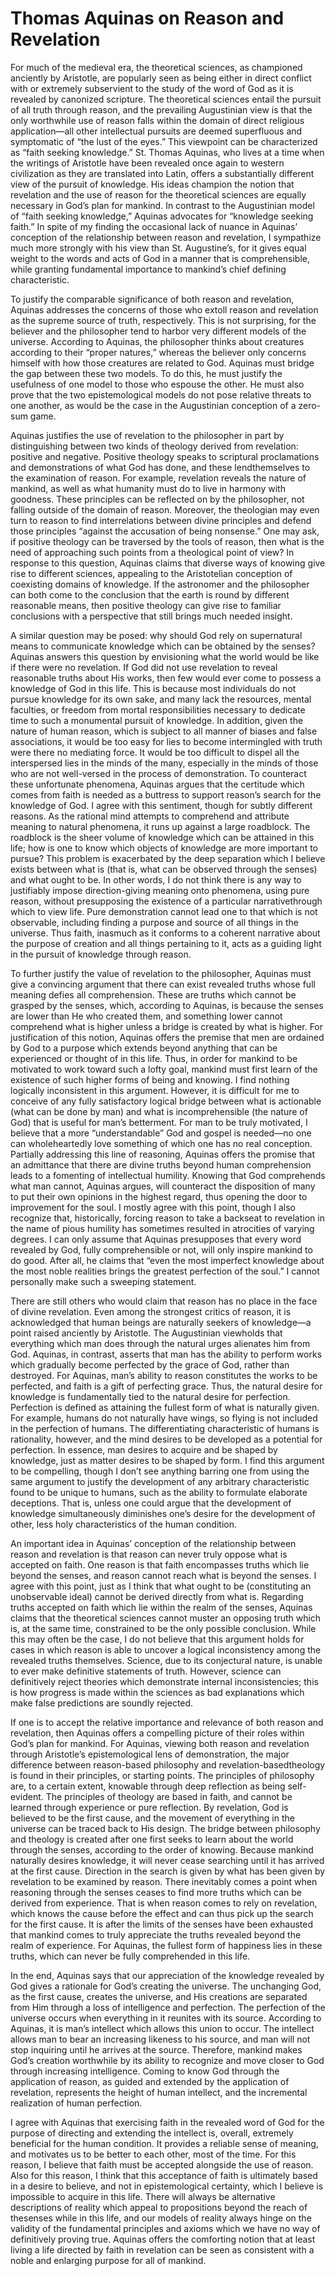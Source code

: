 # Thomas Aquinas on Reason and Revelation

For much of the medieval era, the theoretical sciences, as championed anciently by Aristotle, are popularly seen as being either in direct conflict with or extremely subservient to the study of the word of God as it is revealed by canonized scripture. The theoretical sciences entail the pursuit of all truth through reason, and the prevailing Augustinian view is that the only worthwhile use of reason falls within the domain of direct religious application—all other intellectual pursuits are deemed superfluous and symptomatic of “the lust of the eyes.” This viewpoint can be characterized as “faith seeking knowledge.” St. Thomas Aquinas, who lives at a time when the writings of Aristotle have been revealed once again to western civilization as they are translated into Latin, offers a substantially different view of the pursuit of knowledge. His ideas champion the notion that revelation and the use of reason for the theoretical sciences are equally necessary in God’s plan for mankind. In contrast to the Augustinian model of “faith seeking knowledge,” Aquinas advocates for “knowledge seeking faith.” In spite of my finding the occasional lack of nuance in Aquinas’ conception of the relationship between reason and revelation, I sympathize much more strongly with his view than St. Augustine’s, for it gives equal weight to the words and acts of God in a manner that is comprehensible, while granting fundamental importance to mankind’s chief defining characteristic.

To justify the comparable significance of both reason and revelation, Aquinas addresses the concerns of those who extoll reason and revelation as the supreme source of truth, respectively. This is not surprising, for the believer and the philosopher tend to harbor very different models of the universe. According to Aquinas, the philosopher thinks about creatures according to their “proper natures,” whereas the believer only concerns himself with how those creatures are related to God. Aquinas must bridge the gap between these two models. To do this, he must justify the usefulness of one model to those who espouse the other. He must also prove that the two epistemological models do not pose relative threats to one another, as would be the case in the Augustinian conception of a zero-sum game.

Aquinas justifies the use of revelation to the philosopher in part by distinguishing
between two kinds of theology derived from revelation: positive and negative. Positive theology
speaks to scriptural proclamations and demonstrations of what God has done, and these lendthemselves to the examination of reason. For example, revelation reveals the nature of mankind,
as well as what humanity must do to live in harmony with goodness. These principles can be
reflected on by the philosopher, not falling outside of the domain of reason. Moreover, the
theologian may even turn to reason to find interrelations between divine principles and defend
those principles “against the accusation of being nonsense.” One may ask, if positive theology
can be traversed by the tools of reason, then what is the need of approaching such points from a
theological point of view? In response to this question, Aquinas claims that diverse ways of
knowing give rise to different sciences, appealing to the Aristotelian conception of coexisting
domains of knowledge. If the astronomer and the philosopher can both come to the conclusion
that the earth is round by different reasonable means, then positive theology can give rise to
familiar conclusions with a perspective that still brings much needed insight.

A similar question may be posed: why should God rely on supernatural means to
communicate knowledge which can be obtained by the senses? Aquinas answers this question by
envisioning what the world would be like if there were no revelation. If God did not use
revelation to reveal reasonable truths about His works, then few would ever come to possess a
knowledge of God in this life. This is because most individuals do not pursue knowledge for its
own sake, and many lack the resources, mental faculties, or freedom from mortal responsibilities
necessary to dedicate time to such a monumental pursuit of knowledge. In addition, given the
nature of human reason, which is subject to all manner of biases and false associations, it would
be too easy for lies to become intermingled with truth were there no mediating force. It would be
too difficult to dispel all the interspersed lies in the minds of the many, especially in the minds of
those who are not well-versed in the process of demonstration. To counteract these unfortunate
phenomena, Aquinas argues that the certitude which comes from faith is needed as a buttress to
support reason’s search for the knowledge of God. I agree with this sentiment, though for subtly
different reasons. As the rational mind attempts to comprehend and attribute meaning to natural
phenomena, it runs up against a large roadblock. The roadblock is the sheer volume of
knowledge which can be attained in this life; how is one to know which objects of knowledge are
more important to pursue? This problem is exacerbated by the deep separation which I believe
exists between what is (that is, what can be observed through the senses) and what ought to be.
In other words, I do not think there is any way to justifiably impose direction-giving meaning
onto phenomena, using pure reason, without presupposing the existence of a particular narrativethrough which to view life. Pure demonstration cannot lead one to that which is not observable,
including finding a purpose and source of all things in the universe. Thus faith, inasmuch as it
conforms to a coherent narrative about the purpose of creation and all things pertaining to it, acts
as a guiding light in the pursuit of knowledge through reason.

To further justify the value of revelation to the philosopher, Aquinas must give a
convincing argument that there can exist revealed truths whose full meaning defies all
comprehension. These are truths which cannot be grasped by the senses, which, according to
Aquinas, is because the senses are lower than He who created them, and something lower cannot
comprehend what is higher unless a bridge is created by what is higher. For justification of this
notion, Aquinas offers the premise that men are ordained by God to a purpose which extends
beyond anything that can be experienced or thought of in this life. Thus, in order for mankind to
be motivated to work toward such a lofty goal, mankind must first learn of the existence of such
higher forms of being and knowing. I find nothing logically inconsistent in this argument.
However, it is difficult for me to conceive of any fully satisfactory logical bridge between what
is actionable (what can be done by man) and what is incomprehensible (the nature of God) that is
useful for man’s betterment. For man to be truly motivated, I believe that a more
“understandable” God and gospel is needed—no one can wholeheartedly love something of
which one has no real conception. Partially addressing this line of reasoning, Aquinas offers the
promise that an admittance that there are divine truths beyond human comprehension leads to a
fomenting of intellectual humility. Knowing that God comprehends what man cannot, Aquinas
argues, will counteract the disposition of many to put their own opinions in the highest regard,
thus opening the door to improvement for the soul. I mostly agree with this point, though I also
recognize that, historically, forcing reason to take a backseat to revelation in the name of pious
humility has sometimes resulted in atrocities of varying degrees. I can only assume that Aquinas
presupposes that every word revealed by God, fully comprehensible or not, will only inspire
mankind to do good. After all, he claims that “even the most imperfect knowledge about the
most noble realities brings the greatest perfection of the soul.” I cannot personally make such a
sweeping statement.

There are still others who would claim that reason has no place in the face of divine
revelation. Even among the strongest critics of reason, it is acknowledged that human beings are
naturally seekers of knowledge—a point raised anciently by Aristotle. The Augustinian viewholds that everything which man does through the natural urges alienates him from God.
Aquinas, in contrast, asserts that man has the ability to perform works which gradually become
perfected by the grace of God, rather than destroyed. For Aquinas, man’s ability to reason
constitutes the works to be perfected, and faith is a gift of perfecting grace. Thus, the natural
desire for knowledge is fundamentally tied to the natural desire for perfection. Perfection is
defined as attaining the fullest form of what is naturally given. For example, humans do not
naturally have wings, so flying is not included in the perfection of humans. The differentiating
characteristic of humans is rationality, however, and the mind desires to be developed as a
potential for perfection. In essence, man desires to acquire and be shaped by knowledge, just as
matter desires to be shaped by form. I find this argument to be compelling, though I don’t see
anything barring one from using the same argument to justify the development of any arbitrary
characteristic found to be unique to humans, such as the ability to formulate elaborate
deceptions. That is, unless one could argue that the development of knowledge simultaneously
diminishes one’s desire for the development of other, less holy characteristics of the human
condition.

An important idea in Aquinas’ conception of the relationship between reason and
revelation is that reason can never truly oppose what is accepted on faith. One reason is that faith
encompasses truths which lie beyond the senses, and reason cannot reach what is beyond the
senses. I agree with this point, just as I think that what ought to be (constituting an unobservable
ideal) cannot be derived directly from what is. Regarding truths accepted on faith which lie
within the realm of the senses, Aquinas claims that the theoretical sciences cannot muster an
opposing truth which is, at the same time, constrained to be the only possible conclusion. While
this may often be the case, I do not believe that this argument holds for cases in which reason is
able to uncover a logical inconsistency among the revealed truths themselves. Science, due to its
conjectural nature, is unable to ever make definitive statements of truth. However, science can
definitively reject theories which demonstrate internal inconsistencies; this is how progress is
made within the sciences as bad explanations which make false predictions are soundly rejected.

If one is to accept the relative importance and relevance of both reason and revelation,
then Aquinas offers a compelling picture of their roles within God’s plan for mankind. For
Aquinas, viewing both reason and revelation through Aristotle’s epistemological lens of
demonstration, the major difference between reason-based philosophy and revelation-basedtheology is found in their principles, or starting points. The principles of philosophy are, to a
certain extent, knowable through deep reflection as being self-evident. The principles of theology
are based in faith, and cannot be learned through experience or pure reflection. By revelation,
God is believed to be the first cause, and the movement of everything in the universe can be
traced back to His design. The bridge between philosophy and theology is created after one first
seeks to learn about the world through the senses, according to the order of knowing. Because
mankind naturally desires knowledge, it will never cease searching until it has arrived at the first
cause. Direction in the search is given by what has been given by revelation to be examined by
reason. There inevitably comes a point when reasoning through the senses ceases to find more
truths which can be derived from experience. That is when reason comes to rely on revelation,
which knows the cause before the effect and can thus pick up the search for the first cause. It is
after the limits of the senses have been exhausted that mankind comes to truly appreciate the
truths revealed beyond the realm of experience. For Aquinas, the fullest form of happiness lies in
these truths, which can never be fully comprehended in this life.

In the end, Aquinas says that our appreciation of the knowledge revealed by God gives a
rationale for God’s creating the universe. The unchanging God, as the first cause, creates the
universe, and His creations are separated from Him through a loss of intelligence and perfection.
The perfection of the universe occurs when everything in it reunites with its source. According to
Aquinas, it is man’s intellect which allows this union to occur. The intellect allows man to bear
an increasing likeness to his source, and man will not stop inquiring until he arrives at the source.
Therefore, mankind makes God’s creation worthwhile by its ability to recognize and move closer
to God through increasing intelligence. Coming to know God through the application of reason,
as guided and extended by the application of revelation, represents the height of human intellect,
and the incremental realization of human perfection.

I agree with Aquinas that exercising faith in the revealed word of God for the purpose of
directing and extending the intellect is, overall, extremely beneficial for the human condition. It
provides a reliable sense of meaning, and motivates us to be better to each other, most of the
time. For this reason, I believe that faith must be accepted alongside the use of reason. Also for
this reason, I think that this acceptance of faith is ultimately based in a desire to believe, and not
in epistemological certainty, which I believe is impossible to acquire in this life. There will
always be alternative descriptions of reality which appeal to propositions beyond the reach of thesenses while in this life, and our models of reality always hinge on the validity of the
fundamental principles and axioms which we have no way of definitively proving true. Aquinas
offers the comforting notion that at least living a life directed by faith in revelation can be seen as
consistent with a noble and enlarging purpose for all of mankind.

